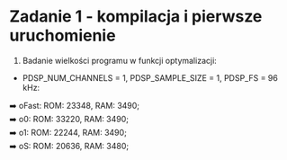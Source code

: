 # Zadanie 1 - kompilacja i pierwsze uruchomienie

1) Badanie wielkości programu w funkcji optymalizacji:  

  + PDSP_NUM_CHANNELS = 1, PDSP_SAMPLE_SIZE = 1, PDSP_FS = 96 kHz:  

  :arrow_right: oFast:    ROM: 23348, RAM: 3490;  
  :arrow_right: o0:       ROM: 33220, RAM: 3490;  
  :arrow_right: o1:       ROM: 22244, RAM: 3490;  
  :arrow_right: oS:       ROM: 20636, RAM: 3480;  
